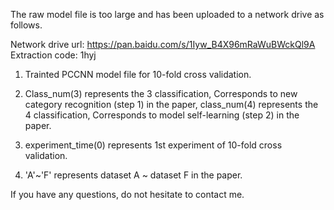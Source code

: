 The raw model file is too large and has been uploaded to a network drive as follows.

Network drive url: https://pan.baidu.com/s/1Iyw_B4X96mRaWuBWckQl9A
Extraction code: 1hyj

1. Trainted PCCNN model file for 10-fold cross validation.

2. Class_num(3) represents the 3 classification, Corresponds to new category recognition (step 1) in the paper, class_num(4) represents the 4 classification, Corresponds to model self-learning (step 2) in the paper.

3. experiment_time(0) represents 1st experiment of 10-fold cross validation.

4. 'A'~'F' represents dataset A ~ dataset F in the paper.

If you have any questions, do not hesitate to contact me.